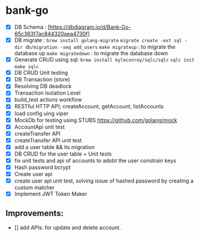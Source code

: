 # bank-go

- [x] DB Schema : [https://dbdiagram.io/d/Bank-Go-65c363f7ac844320aea4730f]
- [x] DB migrate :
      `brew install golang-migrate`
      `migrate create -ext sql -dir db/migration -seq add_users`
      `make migrateup` : to migrate the database up
      `make migratedown` : to migrate the database down
- [x] Generate CRUD using sql:
      `brew install kyleconroy/sqlc/sqlc`
      `sqlc init`
      `make sqlc`
- [x] DB CRUD Unit testing
- [x] DB Transaction (store)
- [x] Resolving DB deadlock
- [x] Transaction Isolation Level
- [x] build_test actions workflow
- [x] RESTful HTTP API; createAccount, getAccount, listAccounts
- [x] load config uing viper
- [x] MockDb for testing using STUBS https://github.com/golang/mock
- [x] AccountApi unit test
- [x] createTransfer API
- [x] createTransfer API unit test
- [x] add a user table && its migration
- [x] DB CRUD for the user table + Unit tests
- [x] fix unit tests and api of accounts to adobt the user constrain keys
- [x] Hash password bcrypt
- [x] Create user api
- [x] create user api unit test, solving issue of hashed password by creating a custom matcher
- [x] Implement JWT Token Maker

## Improvements:

- [] add APIs: for update and delete account.
